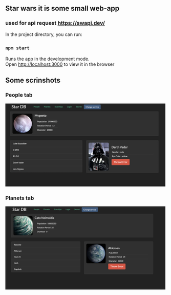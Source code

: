## Star wars it is some small web-app

### used for api request https://swapi.dev/

In the project directory, you can run:

### `npm start`

Runs the app in the development mode.<br>
Open [http://localhost:3000](http://localhost:3000) to view it in the browser

## Some scrinshots

### People tab

<img src="https://github.com/zolotova-elena/star-wars/blob/master/public/assets/app/people_tab.png" width="500px"/>

### Planets tab

<img src="https://github.com/zolotova-elena/star-wars/blob/master/public/assets/app/planets_tab.png" width="500px"/>